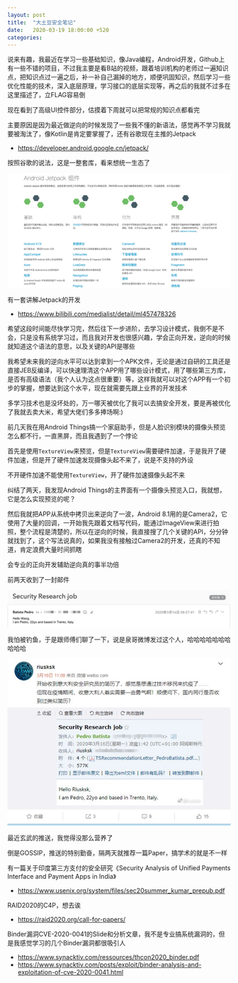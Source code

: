 ```yaml
---
layout: post
title:  "大土豆安全笔记"
date:   2020-03-19 18:00:00 +520
categories: 
---
```


说来有趣，我最近在学习一些基础知识，像Java编程，Android开发，Github上有一些不错的项目，不过我主要是看B站的视频，跟着培训机构的老师过一遍知识点，把知识点过一遍之后，补一补自己漏掉的地方，顺便巩固知识，然后学习一些优化性能的技术，深入底层原理，学习接口的底层实现等，再之后的我就不过多在这里描述了，立FLAG容易倒

现在看到了高级UI控件部分，估摸着下周就可以把常规的知识点都看完

主要原因是因为最近做逆向的时候发现了一些我不懂的新语法，感觉再不学习我就要被淘汰了，像Kotlin是肯定要掌握了，还有谷歌现在主推的Jetpack
- https://developer.android.google.cn/jetpack/

按照谷歌的说法，这是一整套库，看来想统一生态了

![IMAGE](/assets/resources/4AEBF962C77D723089DF12CCB9AAA884.jpg)

有一套讲解Jetpack的开发
- https://www.bilibili.com/medialist/detail/ml457478326

希望这段时间能尽快学习完，然后往下一步进阶，去学习设计模式，我倒不是不会，只是没有系统学习过，而且我对开发也很感兴趣，学会正向开发，逆向的时候就知道这个语法的意思，以及关键的API是哪些

我希望未来我的逆向水平可以达到拿到一个APK文件，无论是通过自研的工具还是直接JEB反编译，可以快速理清这个APP用了哪些设计模式，用了哪些第三方库，是否有高级语法（我个人认为这点很重要）等，这样我就可以对这个APP有一个初步的掌握，想要达到这个水平，现在就需要先跟上业界的开发技术

多学习技术也是没坏处的，万一哪天被优化了我可以去搞安全开发，要是再被优化了我就去卖大米，希望大佬们多多捧场啊:)

前几天我在用Android Things搞一个家庭助手，但是人脸识别模块的摄像头预览怎么都不行，一直黑屏，而且我遇到了一个悖论

首先是使用`TextureView`来预览，但是`TextureView`需要硬件加速，于是我开了硬件加速，但是开了硬件加速发现摄像头起不来了，说是不支持的外设

不开硬件加速不能使用`TextureView`，开了硬件加速摄像头起不来

纠结了两天，我发现Android Things的主界面有一个摄像头预览入口，我就想，它是怎么实现预览的呢？

然后我就把APP从系统中拷贝出来逆向了一波，Android 8.1用的是Camera2，它使用了大量的回调，一开始我先跟着文档写代码，能通过ImageView来进行拍照，整个流程是清楚的，所以在逆向的时候，我直接搜了几个关键的API，分分钟就找到了，这个写法说真的，如果我没有接触过Camera2的开发，还真的不知道，肯定浪费大量时间抓瞎

会专业的正向开发辅助逆向真的事半功倍

前两天收到了一封邮件

![IMAGE](/assets/resources/7A5592E671F9C4A0573C32B7DCB49142.jpg)

我怕被钓鱼，于是跟师傅们聊了一下，说是泉哥微博发过这个人，哈哈哈哈哈哈哈哈哈哈

![IMAGE](/assets/resources/34B5E91EB5E060991A6275F1EF9B9984.jpg)

最近玄武的推送，我觉得没那么营养了

倒是GOSSIP，推送的特别勤奋，隔两天就推荐一篇Paper，搞学术的就是不一样

有一篇关于印度第三方支付的安全研究《Security Analysis of Unified Payments Interface and Payment Apps in India》
- https://www.usenix.org/system/files/sec20summer_kumar_prepub.pdf

RAID2020的C4P，想去诶
- https://raid2020.org/call-for-papers/

Binder漏洞CVE-2020-0041的Slide和分析文章，我不是专业搞系统漏洞的，但是我感觉学习的几个Binder漏洞都很吸引人
- https://www.synacktiv.com/ressources/thcon2020_binder.pdf
- https://www.synacktiv.com/posts/exploit/binder-analysis-and-exploitation-of-cve-2020-0041.html
